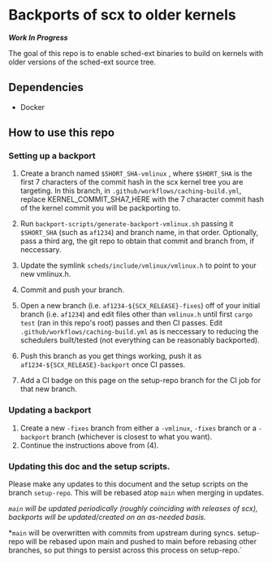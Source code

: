 # Backports of scx to older kernels

***Work In Progress***

The goal of this repo is to enable sched-ext binaries to build 
on kernels with older versions of the sched-ext source tree.

## Dependencies
* Docker

## How to use this repo

### Setting up a backport

1) Create a branch named `$SHORT_SHA-vmlinux` , where `$SHORT_SHA` is the first 7 characters of the commit hash in the scx kernel tree you are targeting. In this branch, in `.github/workflows/caching-build.yml`, replace KERNEL_COMMIT_SHA7_HERE with the 7 character commit hash of the kernel commit you will be packporting to.

2) Run `backport-scripts/generate-backport-vmlinux.sh` passing it `$SHORT_SHA` (such as `af1234`) and branch name, in that order. Optionally, pass a third arg, the git repo to obtain that commit and branch from, if neccessary.

3) Update the symlink `scheds/include/vmlinux/vmlinux.h` to point to your new vmlinux.h.

4) Commit and push your branch.

5) Open a new branch (i.e. `af1234-${SCX_RELEASE}-fixes`) off of your initial branch (i.e. `af1234`)
and edit files other than `vmlinux.h` until first `cargo test` (ran in this repo's root) passes and then CI passes. Edit `.github/workflows/caching-build.yml` as is neccessary to reducing the schedulers built/tested (not everything can be reasonably backported).

6) Push this branch as you get things working, push it as `af1234-${SCX_RELEASE}-backport` once CI passes.

7) Add a CI badge on this page on the setup-repo branch for the CI job for that new branch.

### Updating a backport

1) Create a new `-fixes` branch from either a `-vmlinux`, `-fixes` branch or a `-backport` branch (whichever is closest to what you want).
2) Continue the instructions above from (4).

### Updating this doc and the setup scripts.

Please make any updates to this document and the setup scripts on the branch `setup-repo`. This will be rebased atop `main` when merging in updates.

*`main` will be updated periodically (roughly coinciding with releases of scx), backports will be updated/created on an as-needed basis.*

*`main` will be overwritten with commits from upstream during syncs. setup-repo will be rebased upon main and pushed to main before rebasing other branches, so put things to persist across this process on setup-repo.`
